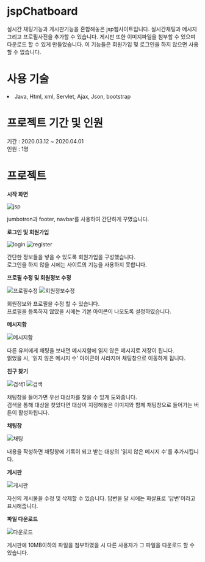 # jspChatboard
실시간 채팅기능과 게시판기능을 혼합해놓은 jsp웹사이트입니다.
실시간채팅과 메시지 그리고 프로필사진을 추가할 수 있습니다.
게시판 또한 이미지파일을 첨부할 수 있으며 다운로드 할 수 있게 만들었습니다. 
이 기능들은 회원가입 및 로그인을 하지 않으면 사용할 수 없습니다.

# 사용 기술
<li><a>Java, Html, xml, Servlet, Ajax, Json, bootstrap</a></li>

# 프로젝트 기간 및 인원
기간 : 2020.03.12 ~ 2020.04.01<br>
인원 : 1명

# 프로젝트
<strong>시작 화면</strong>



![jsp](https://user-images.githubusercontent.com/57334358/78343163-64eda080-75d5-11ea-9a12-325f145a438d.png)

jumbotron과 footer, navbar를 사용하여 간단하게 꾸몄습니다.


<strong>로그인 및 회원가입</strong>



![login](https://user-images.githubusercontent.com/57334358/78344343-353f9800-75d7-11ea-821f-f616ceeaf3ac.PNG)
![register](https://user-images.githubusercontent.com/57334358/78344473-66b86380-75d7-11ea-9ab9-0d7ec072e9e7.PNG)

간단한 정보들을 넣을 수 있도록 회원가입을 구성했습니다. <br>
로그인을 하지 않을 시에는 사이트의 기능을 사용하지 못합니다.

<strong>프로필 수정 및 회원정보 수정</strong>



![프로필수정](https://user-images.githubusercontent.com/57334358/78345238-6c627900-75d8-11ea-9c83-490f79289dbc.PNG)
![회원정보수정](https://user-images.githubusercontent.com/57334358/78345266-77b5a480-75d8-11ea-8558-21c6ffeede8f.PNG)

회원정보와 프로필을 수정 할 수 있습니다.<br>
프로필을 등록하지 않았을 시에는 기본 아이콘이 나오도록 설정하였습니다.


<strong>메시지함</strong>



![메시지함](https://user-images.githubusercontent.com/57334358/78346704-5e155c80-75da-11ea-8711-0c13cc718f1c.PNG)

다른 유저에게 채팅을 보내면 메시지함에 읽지 않은 메시지로 저장이 됩니다. <br>
읽었을 시, '읽지 않은 메시지 수' 아이콘이 사라지며 채팅창으로 이동하게 됩니다.


<strong>친구 찾기</strong>


![검색1](https://user-images.githubusercontent.com/57334358/78347690-d4ff2500-75db-11ea-9fb5-c82f38626f8d.PNG)
![검색](https://user-images.githubusercontent.com/57334358/78347271-307ce300-75db-11ea-8512-e4d306b19d72.PNG)

채팅창을 들어가면 우선 대상자를 찾을 수 있게 도와줍니다. <br>
검색을 통해 대상을 찾았다면 대상이 지정해놓은 이미지와 함께 채팅창으로 들어가는 버튼이 활성화됩니다.


<strong>채팅창</strong>



![채팅](https://user-images.githubusercontent.com/57334358/78348056-6078b600-75dc-11ea-9151-828b63fe8762.PNG)

내용을 작성하면 채팅창에 기록이 되고 받는 대상의 '읽지 않은 메시지 수'를 추가시킵니다.


<strong>게시판</strong>



![게시판](https://user-images.githubusercontent.com/57334358/78348783-8f435c00-75dd-11ea-9b8c-5d9ae8e211ab.PNG)

자신의 게시물을 수정 및 삭제할 수 있습니다. 답변을 달 시에는 화살표로 '답변'이라고 표시해줍니다.


<strong>파일 다운로드</strong>



![다운로드](https://user-images.githubusercontent.com/57334358/78349503-aafb3200-75de-11ea-81b2-b9260f58027d.PNG)

게시판에 10MB이하의 파일을 첨부하였을 시 다른 사용자가 그 파일을 다운로드 할 수 있습니다.
